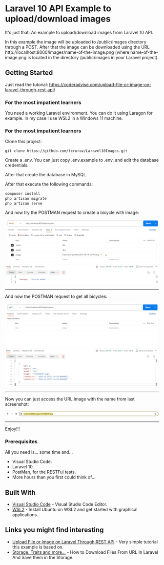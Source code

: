 # Laravel 10 API Example to upload/download images

It's just that: An example to upload/download images from Laravel 10 API.

In this example the image will be uploaded to /public/images directory through a POST. After that the image can be downloaded using the URL http://localhost:8000/images/name-of-the-image.png (where name-of-the-image.png is located in the directory /public/images in your Laravel project).

## Getting Started

Just read the tutorial:
https://coderadvise.com/upload-file-or-image-on-laravel-through-rest-api/

### For the most impatient learners

You need a working Laravel environment. You can do it using Laragon for example. In my case I use WSL2 in a Windows 11 machine.

### For the most impatient learners

Clone this project:

````
git clone https://github.com/tcrurav/Laravel10Images.git
````

Create a .env. You can just copy .env.example to .env, and edit the database credentials.

After that create the database in MySQL.

After that execute the following commands:

````
composer install
php artisan migrate
php artisan serve
````

And now try the POSTMAN request to create a bicycle with image:

![screenshots](screenshots/screenshot-00.png)

__________________________________________________________

And now the POSTMAN request to get all bicycles:

![screenshots](screenshots/screenshot-01.png)

__________________________________________________________

Now you can just access the URL image with the name from last screenshot:

![screenshots](screenshots/screenshot-02.png)

__________________________________________________________


Enjoy!!!

### Prerequisites

All you need is... some time and...
* Visual Studio Code.
* Laravel 10.
* PostMan, for the RESTFul tests.
* More hours than you first could think of...

## Built With

* [Visual Studio Code](https://code.visualstudio.com/) - Visual Studio Code Editor.
* [WSL2](https://ubuntu.com/tutorials/install-ubuntu-on-wsl2-on-windows-11-with-gui-support#1-overview) - Install Ubuntu on WSL2 and get started with graphical applications.

## Links you might find interesting

* [Upload File or Image on Laravel Through REST API](https://coderadvise.com/upload-file-or-image-on-laravel-through-rest-api/) - Very simple tutorial this example is based on.
* [Storage, Traits and more...](https://ahmedshaltout.com/laravel/how-to-download-files-from-url-in-laravel-and-save-them-in-the-storage/) - How to Download Files From URL In Laravel And Save them in the Storage.